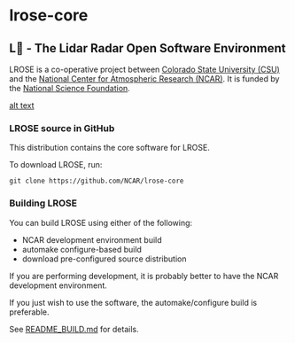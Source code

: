 # lrose-core

## **L**:rose: - The Lidar Radar Open Software Environment

LROSE is a co-operative project between [Colorado State University (CSU)](http://www.atmos.colostate.edu/) and the [National Center for Atmospheric Research (NCAR)](https://www.eol.ucar.edu/content/lidar-radar-open-software-environment). It is funded by the [National Science Foundation](https://www.nsf.gov).

[alt text](./images/spol_dynamo.jpg)

### LROSE source in GitHub

This distribution contains the core software for LROSE.

To download LROSE, run:

```
git clone https://github.com/NCAR/lrose-core
```

### Building LROSE

You can build LROSE using either of the following:

  * NCAR development environment build
  * automake configure-based build
  * download pre-configured source distribution

If you are performing development, it is probably better to have the NCAR development environment.

If you just wish to use the software, the automake/configure build is preferable.

See [README_BUILD.md](./docs/README_BUILD.md) for details.






